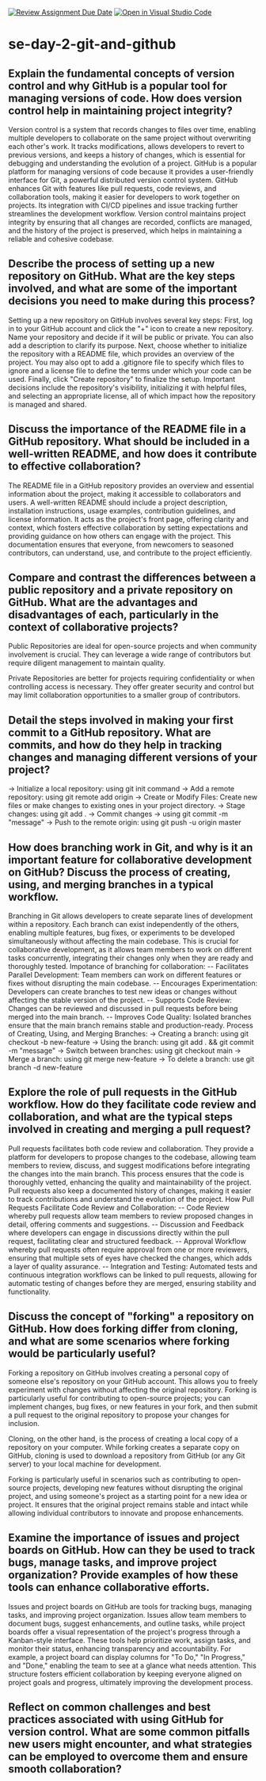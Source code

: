 [![Review Assignment Due Date](https://classroom.github.com/assets/deadline-readme-button-22041afd0340ce965d47ae6ef1cefeee28c7c493a6346c4f15d667ab976d596c.svg)](https://classroom.github.com/a/8wgCKhpZ)
[![Open in Visual Studio Code](https://classroom.github.com/assets/open-in-vscode-2e0aaae1b6195c2367325f4f02e2d04e9abb55f0b24a779b69b11b9e10269abc.svg)](https://classroom.github.com/online_ide?assignment_repo_id=16960224&assignment_repo_type=AssignmentRepo)
# se-day-2-git-and-github
## Explain the fundamental concepts of version control and why GitHub is a popular tool for managing versions of code. How does version control help in maintaining project integrity?

Version control is a system that records changes to files over time, enabling multiple developers to collaborate on the same project without overwriting each other's work. It tracks modifications, allows developers to revert to previous versions, and keeps a history of changes, which is essential for debugging and understanding the evolution of a project.
GitHub is a popular platform for managing versions of code because it provides a user-friendly interface for Git, a powerful distributed version control system. GitHub enhances Git with features like pull requests, code reviews, and collaboration tools, making it easier for developers to work together on projects. Its integration with CI/CD pipelines and issue tracking further streamlines the development workflow. Version control maintains project integrity by ensuring that all changes are recorded, conflicts are managed, and the history of the project is preserved, which helps in maintaining a reliable and cohesive codebase.

## Describe the process of setting up a new repository on GitHub. What are the key steps involved, and what are some of the important decisions you need to make during this process?

Setting up a new repository on GitHub involves several key steps: First, log in to your GitHub account and click the "+" icon to create a new repository. Name your repository and decide if it will be public or private. You can also add a description to clarify its purpose. Next, choose whether to initialize the repository with a README file, which provides an overview of the project. You may also opt to add a .gitignore file to specify which files to ignore and a license file to define the terms under which your code can be used. Finally, click "Create repository" to finalize the setup. Important decisions include the repository's visibility, initializing it with helpful files, and selecting an appropriate license, all of which impact how the repository is managed and shared.

## Discuss the importance of the README file in a GitHub repository. What should be included in a well-written README, and how does it contribute to effective collaboration?

The README file in a GitHub repository provides an overview and essential information about the project, making it accessible to collaborators and users. A well-written README should include a project description, installation instructions, usage examples, contribution guidelines, and license information. It acts as the project's front page, offering clarity and context, which fosters effective collaboration by setting expectations and providing guidance on how others can engage with the project. This documentation ensures that everyone, from newcomers to seasoned contributors, can understand, use, and contribute to the project efficiently.

## Compare and contrast the differences between a public repository and a private repository on GitHub. What are the advantages and disadvantages of each, particularly in the context of collaborative projects?

Public Repositories are ideal for open-source projects and when community involvement is crucial. They can leverage a wide range of contributors but require diligent management to maintain quality.

Private Repositories are better for projects requiring confidentiality or when controlling access is necessary. They offer greater security and control but may limit collaboration opportunities to a smaller group of contributors.

## Detail the steps involved in making your first commit to a GitHub repository. What are commits, and how do they help in tracking changes and managing different versions of your project?

-> Initialize a local repository: using git init command
-> Add a remote repository: using git remote add origin <your-repository-url>
-> Create or Modify Files: Create new files or make changes to existing ones in your project directory.
-> Stage changes: using git add .
-> Commit changes -> using git commit -m "message"
-> Push to the remote origin: using git push -u origin master

## How does branching work in Git, and why is it an important feature for collaborative development on GitHub? Discuss the process of creating, using, and merging branches in a typical workflow.

Branching in Git allows developers to create separate lines of development within a repository. Each branch can exist independently of the others, enabling multiple features, bug fixes, or experiments to be developed simultaneously without affecting the main codebase. This is crucial for collaborative development, as it allows team members to work on different tasks concurrently, integrating their changes only when they are ready and thoroughly tested.
Impotance of branching for collaboration:
-- Facilitates Parallel Development: Team members can work on different features or fixes without disrupting the main codebase.
-- Encourages Experimentation: Developers can create branches to test new ideas or changes without affecting the stable version of the project.
-- Supports Code Review: Changes can be reviewed and discussed in pull requests before being merged into the main branch.
-- Improves Code Quality: Isolated branches ensure that the main branch remains stable and production-ready.
Process of Creating, Using, and Merging Branches:
-> Creating a branch: using git checkout -b new-feature
-> Using the branch: using git add . && git commit -m "message"
-> Switch between branches: using git checkout main
-> Merge a branch: using git merge new-feature
-> To delete a branch: use git branch -d new-feature

## Explore the role of pull requests in the GitHub workflow. How do they facilitate code review and collaboration, and what are the typical steps involved in creating and merging a pull request?

Pull requests facilitates both code review and collaboration. They provide a platform for developers to propose changes to the codebase, allowing team members to review, discuss, and suggest modifications before integrating the changes into the main branch. This process ensures that the code is thoroughly vetted, enhancing the quality and maintainability of the project. Pull requests also keep a documented history of changes, making it easier to track contributions and understand the evolution of the project.
How Pull Requests Facilitate Code Review and Collaboration:
-- Code Review whereby pull requests allow team members to review proposed changes in detail, offering comments and suggestions.
-- Discussion and Feedback where developers can engage in discussions directly within the pull request, facilitating clear and structured feedback.
-- Approval Workflow whereby pull requests often require approval from one or more reviewers, ensuring that multiple sets of eyes have checked the changes, which adds a layer of quality assurance.
-- Integration and Testing: Automated tests and continuous integration workflows can be linked to pull requests, allowing for automatic testing of changes before they are merged, ensuring stability and functionality.

## Discuss the concept of "forking" a repository on GitHub. How does forking differ from cloning, and what are some scenarios where forking would be particularly useful?

Forking a repository on GitHub involves creating a personal copy of someone else's repository on your GitHub account. This allows you to freely experiment with changes without affecting the original repository. Forking is particularly useful for contributing to open-source projects; you can implement changes, bug fixes, or new features in your fork, and then submit a pull request to the original repository to propose your changes for inclusion.

Cloning, on the other hand, is the process of creating a local copy of a repository on your computer. While forking creates a separate copy on GitHub, cloning is used to download a repository from GitHub (or any Git server) to your local machine for development.

Forking is particularly useful in scenarios such as contributing to open-source projects, developing new features without disrupting the original project, and using someone's project as a starting point for a new idea or project. It ensures that the original project remains stable and intact while allowing individual contributors to innovate and propose enhancements.

## Examine the importance of issues and project boards on GitHub. How can they be used to track bugs, manage tasks, and improve project organization? Provide examples of how these tools can enhance collaborative efforts.

Issues and project boards on GitHub are tools for tracking bugs, managing tasks, and improving project organization. Issues allow team members to document bugs, suggest enhancements, and outline tasks, while project boards offer a visual representation of the project's progress through a Kanban-style interface. These tools help prioritize work, assign tasks, and monitor their status, enhancing transparency and accountability. For example, a project board can display columns for "To Do," "In Progress," and "Done," enabling the team to see at a glance what needs attention. This structure fosters efficient collaboration by keeping everyone aligned on project goals and progress, ultimately improving the development process.

## Reflect on common challenges and best practices associated with using GitHub for version control. What are some common pitfalls new users might encounter, and what strategies can be employed to overcome them and ensure smooth collaboration?
